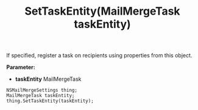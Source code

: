﻿---
uid: crmscript_ref_NSMailMergeSettings_SetTaskEntity
title: SetTaskEntity(MailMergeTask taskEntity)
intellisense: NSMailMergeSettings.SetTaskEntity
keywords: NSMailMergeSettings, GetTaskEntity
so.topic: reference
---

If specified, register a task on recipients using properties from this object.

**Parameter:** 
 - **taskEntity** MailMergeTask

```crmscript
NSMailMergeSettings thing;
MailMergeTask taskEntity;
thing.SetTaskEntity(taskEntity);
```

